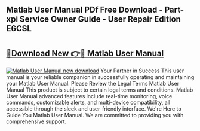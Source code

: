 ## Matlab User Manual PDf Free Download - Part-xpi Service Owner Guide - User Repair Edition E6CSL

# <h2><a href="http://cf21130.oget.top/?id=Matlab+User+Manual">🔗Download New 👉🔴 Matlab User Manual</a></h2>

[![Matlab User Manual new download](https://i.imgur.com/5g1atiW.png)](http://cf21130.oget.top/?id=Matlab+User+Manual)
Your Partner in Success This user manual is your reliable companion in successfully operating and maintaining your Matlab User Manual. Please Review the Legal Terms Matlab User Manual This product is subject to certain legal terms and conditions. Matlab User Manual advanced features include real-time monitoring, voice commands, customizable alerts, and multi-device compatibility, all accessible through the sleek and user-friendly interface. We're Here to Guide You Matlab User Manual. We are committed to providing you with comprehensive support.
